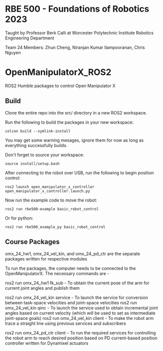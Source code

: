 
# RBE 500 - Foundations of Robotics 2023 

Taught by Professor Berk Calli at Worcester Polytechnic Institute Robotics Engineering Department

Team 24 Members: Zhun Cheng, Niranjan Kumar Ilampooranan, Chris Nguyen

# OpenManipulatorX_ROS2
ROS2 Humble packages to control Open Manipulator X

## Build
Clone the entire repo into the src/ directory in a new ROS2 workspace.

Run the following to build the packages in your new workspace:
```
colcon build --symlink-install
```
You may get some warning mesages, ignore them for now as long as everything successfully builds.


Don't forget to source your workspace:
```
source install/setup.bash
```

After connecting to the robot over USB, run the following to begin position control:
```
ros2 launch open_manipulator_x_controller open_manipulator_x_controller.launch.py
```

Now run the example code to move the robot:
```
ros2 run rbe500-example basic_robot_control
```
Or for python:
```
ros2 run rbe500_example_py basic_robot_control
```

## Course Packages

omx_24_hw1, omx_24_vel_kin, and omx_24_pd_ctr are the separate packages written for respective modules

To run the packages, the computer needs to be connected to the OpenManipulatorX. The necessary commands are - 

ros2 run omx_24_hw1 fk_sub - To obtain the current pose of the arm for current joint angles and publish them

ros2 run omx_24_vel_kin service - To launch the service for conversion between task-space velocities and joint-space velocities
ros2 run omx_24_vel_kin qinc - To launch the service used to obtain incremental joint angles based on current velocity (which will be used to set as intermediate joint-space goals)
ros2 run omx_24_vel_kin client - To make the robot arm trace a straight line using previous services and subscribers

ros2 run omx_24_pd_ctr client - To run the required services for controlling the robot arm to reach desired position based on PD current-based position controller written for Dynamixel actuators


